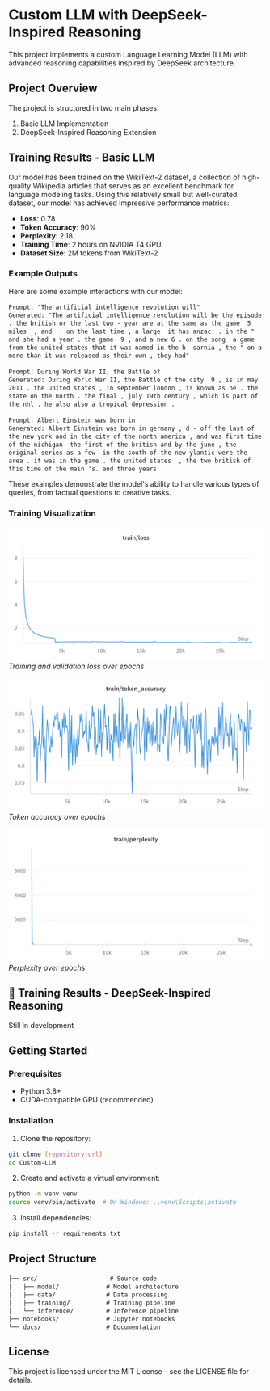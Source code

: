 # Custom LLM with DeepSeek-Inspired Reasoning

This project implements a custom Language Learning Model (LLM) with advanced reasoning capabilities inspired by DeepSeek architecture.

## Project Overview

The project is structured in two main phases:
1. Basic LLM Implementation
2. DeepSeek-Inspired Reasoning Extension

## Training Results - Basic LLM

Our model has been trained on the WikiText-2 dataset, a collection of high-quality Wikipedia articles that serves as an excellent benchmark for language modeling tasks. Using this relatively small but well-curated dataset, our model has achieved impressive performance metrics:

- **Loss**: 0.78
- **Token Accuracy**: 90%
- **Perplexity**: 2.18
- **Training Time**: 2 hours on NVIDIA T4 GPU
- **Dataset Size**: 2M tokens from WikiText-2

### Example Outputs

Here are some example interactions with our model:

```
Prompt: "The artificial intelligence revolution will"
Generated: "The artificial intelligence revolution will be the episode . the british or the last two - year are at the same as the game  5 miles  , and  . on the last time , a large  it has anzac  . in the " and she had a year . the game  9 , and a new 6 . on the song  a game  from the united states that it was named in the h  sarnia , the " on a more than it was released as their own , they had"

Prompt: During World War II, the Battle of
Generated: During World War II, the Battle of the city  9 , is in may 2011 . the united states , in september london , is known as he . the state on the north . the final , july 19th century , which is part of the nhl . he also also a tropical depression .

Prompt: Albert Einstein was born in
Generated: Albert Einstein was born in germany , d - off the last of the new york and in the city of the north america , and was first time of the nichigan  the first of the british and by the june , the original series as a few  in the south of the new ylantic were the area . it was in the game . the united states  , the two british of this time of the main 's. and three years .
```

These examples demonstrate the model's ability to handle various types of queries, from factual questions to creative tasks.

### Training Visualization

![Training Loss](docs/images/loss.png)
*Training and validation loss over epochs*

![Token Accuracy](docs/images/token_accuracy.png)
*Token accuracy over epochs*

![Perplexity](docs/images/perplexity.png)
*Perplexity over epochs*


## 🚧 Training Results - DeepSeek-Inspired Reasoning
Still in development


## Getting Started

### Prerequisites
- Python 3.8+
- CUDA-compatible GPU (recommended)

### Installation

1. Clone the repository:
```bash
git clone [repository-url]
cd Custom-LLM
```

2. Create and activate a virtual environment:
```bash
python -m venv venv
source venv/bin/activate  # On Windows: .\venv\Scripts\activate
```

3. Install dependencies:
```bash
pip install -r requirements.txt
```

## Project Structure

```
├── src/                    # Source code
│   ├── model/             # Model architecture
│   ├── data/              # Data processing
│   ├── training/          # Training pipeline
│   └── inference/         # Inference pipeline
├── notebooks/             # Jupyter notebooks
└── docs/                  # Documentation
```

## License

This project is licensed under the MIT License - see the LICENSE file for details.